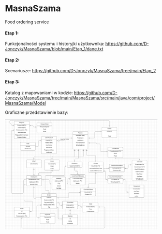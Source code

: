 # MasnaSzama
Food ordering service

#### Etap 1:
Funkcjonalności systemu i historyjki użytkownika:
https://github.com/D-Jonczyk/MasnaSzama/blob/main/Etap_1/dane.txt

#### Etap 2:
Scenariusze:
https://github.com/D-Jonczyk/MasnaSzama/tree/main/Etap_2

#### Etap 3:
Katalog z mapowaniami w kodzie:
https://github.com/D-Jonczyk/MasnaSzama/tree/main/MasnaSzama/src/main/java/com/project/MasnaSzama/Model

Graficzne przedstawienie bazy:

![db_schema](https://github.com/D-Jonczyk/MasnaSzama/blob/main/Etap_3/database_prototype.png?raw=true)

